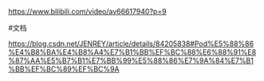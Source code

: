 https://www.bilibili.com/video/av66617940?p=9





#文档

https://blog.csdn.net/JENREY/article/details/84205838#Pod%E5%88%86%E4%B8%BA%E4%B8%A4%E7%B1%BB%EF%BC%88%E6%88%91%E8%87%AA%E5%B7%B1%E7%BB%99%E5%88%86%E7%9A%84%E7%B1%BB%EF%BC%89%EF%BC%9A